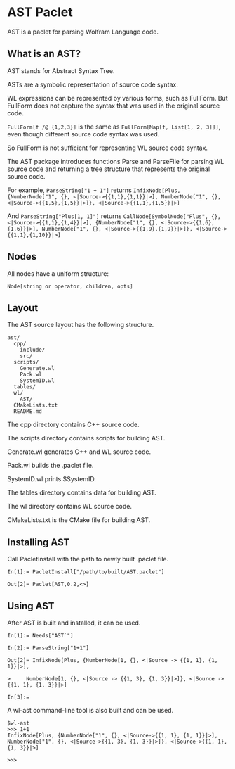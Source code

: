 
# AST Paclet

AST is a paclet for parsing Wolfram Language code.

## What is an AST?

AST stands for Abstract Syntax Tree.

ASTs are a symbolic representation of source code syntax.

WL expressions can be represented by various forms, such as FullForm. But FullForm does not capture
the syntax that was used in the original source code.

`FullForm[f /@ {1,2,3}]` is the same as `FullForm[Map[f, List[1, 2, 3]]]`, even though different source code syntax was used.

So FullForm is not sufficient for representing WL source code syntax.

The AST package introduces functions Parse and ParseFile for parsing WL source code and returning a tree structure that represents the original source code.

For example, `ParseString["1 + 1"]` returns `InfixNode[Plus, {NumberNode["1", {}, <|Source->{{1,1},{1,1}}|>], NumberNode["1", {}, <|Source->{{1,5},{1,5}}|>]}, <|Source->{{1,1},{1,5}}|>]`

And `ParseString["Plus[1, 1]"]` returns `CallNode[SymbolNode["Plus", {}, <|Source->{{1,1},{1,4}}|>], {NumberNode["1", {}, <|Source->{{1,6},{1,6}}|>], NumberNode["1", {}, <|Source->{{1,9},{1,9}}|>]}, <|Source->{{1,1},{1,10}}|>]`



## Nodes

All nodes have a uniform structure:

`Node[string or operator, children, opts]`







## Layout

The AST source layout has the following structure.

```
ast/
  cpp/
    include/
    src/
  scripts/
    Generate.wl
    Pack.wl
    SystemID.wl
  tables/
  wl/
    AST/
  CMakeLists.txt
  README.md
```

The cpp directory contains C++ source code.

The scripts directory contains scripts for building AST.

Generate.wl generates C++ and WL source code.

Pack.wl builds the .paclet file.

SystemID.wl prints $SystemID.



The tables directory contains data for building AST.

The wl directory contains WL source code.

CMakeLists.txt is the CMake file for building AST.










## Installing AST

Call PacletInstall with the path to newly built .paclet file.

```
In[1]:= PacletInstall["/path/to/built/AST.paclet"]

Out[2]= Paclet[AST,0.2,<>]

```

## Using AST

After AST is built and installed, it can be used.

```
In[1]:= Needs["AST`"]

In[2]:= ParseString["1+1"]

Out[2]= InfixNode[Plus, {NumberNode[1, {}, <|Source -> {{1, 1}, {1, 1}}|>],

>     NumberNode[1, {}, <|Source -> {{1, 3}, {1, 3}}|>]}, <|Source -> {{1, 1}, {1, 3}}|>]

In[3]:=
```


A wl-ast command-line tool is also built and can be used.

```
$wl-ast
>>> 1+1
InfixNode[Plus, {NumberNode["1", {}, <|Source->{{1, 1}, {1, 1}}|>], NumberNode["1", {}, <|Source->{{1, 3}, {1, 3}}|>]}, <|Source->{{1, 1}, {1, 3}}|>]

>>>
```


